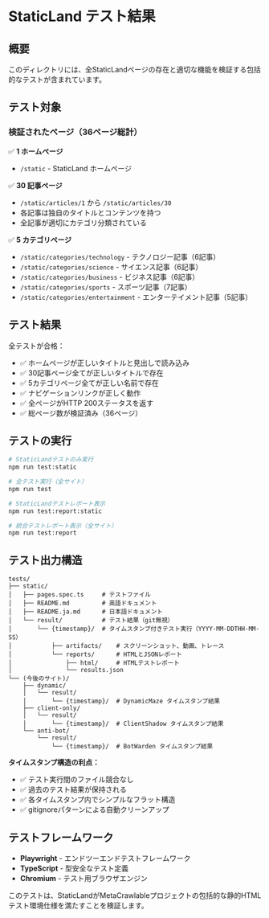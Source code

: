 # StaticLand テスト結果

## 概要
このディレクトリには、全StaticLandページの存在と適切な機能を検証する包括的なテストが含まれています。

## テスト対象

### 検証されたページ（36ページ総計）
✅ **1 ホームページ**
- `/static` - StaticLand ホームページ

✅ **30 記事ページ**
- `/static/articles/1` から `/static/articles/30`
- 各記事は独自のタイトルとコンテンツを持つ
- 全記事が適切にカテゴリ分類されている

✅ **5 カテゴリページ**
- `/static/categories/technology` - テクノロジー記事（6記事）
- `/static/categories/science` - サイエンス記事（6記事）
- `/static/categories/business` - ビジネス記事（6記事）
- `/static/categories/sports` - スポーツ記事（7記事）
- `/static/categories/entertainment` - エンターテイメント記事（5記事）

## テスト結果
全テストが合格：
- ✅ ホームページが正しいタイトルと見出しで読み込み
- ✅ 30記事ページ全てが正しいタイトルで存在
- ✅ 5カテゴリページ全てが正しい名前で存在
- ✅ ナビゲーションリンクが正しく動作
- ✅ 全ページがHTTP 200ステータスを返す
- ✅ 総ページ数が検証済み（36ページ）

## テストの実行
```bash
# StaticLandテストのみ実行
npm run test:static

# 全テスト実行（全サイト）
npm run test

# StaticLandテストレポート表示
npm run test:report:static

# 統合テストレポート表示（全サイト）
npm run test:report
```

## テスト出力構造
```
tests/
├── static/
│   ├── pages.spec.ts     # テストファイル
│   ├── README.md         # 英語ドキュメント
│   ├── README.ja.md      # 日本語ドキュメント
│   └── result/           # テスト結果（git無視）
│       └── {timestamp}/  # タイムスタンプ付きテスト実行（YYYY-MM-DDTHH-MM-SS）
│           ├── artifacts/    # スクリーンショット、動画、トレース
│           └── reports/      # HTMLとJSONレポート
│               ├── html/     # HTMLテストレポート
│               └── results.json
└── (今後のサイト)/
    ├── dynamic/
    │   └── result/
    │       └── {timestamp}/  # DynamicMaze タイムスタンプ結果
    ├── client-only/
    │   └── result/
    │       └── {timestamp}/  # ClientShadow タイムスタンプ結果
    └── anti-bot/
        └── result/
            └── {timestamp}/  # BotWarden タイムスタンプ結果
```

**タイムスタンプ構造の利点：**
- ✅ テスト実行間のファイル競合なし
- ✅ 過去のテスト結果が保持される
- ✅ 各タイムスタンプ内でシンプルなフラット構造
- ✅ gitignoreパターンによる自動クリーンアップ

## テストフレームワーク
- **Playwright** - エンドツーエンドテストフレームワーク
- **TypeScript** - 型安全なテスト定義
- **Chromium** - テスト用ブラウザエンジン

このテストは、StaticLandがMetaCrawlableプロジェクトの包括的な静的HTMLテスト環境仕様を満たすことを検証します。